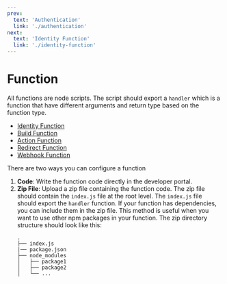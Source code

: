 ```yaml
---
prev:
  text: 'Authentication'
  link: './authentication'
next:
  text: 'Identity Function'
  link: './identity-function'
---
```


# Function

All functions are node scripts. The script should export a `handler` which is a function that have different arguments and return type based on the function type.

* [Identity Function](./identity-function.md)
* [Build Function](./build-function.md)
* [Action Function](./action-function.md)
* [Redirect Function](./redirect-function.md)
* [Webhook Function](./webhook-function.md)

There are two ways you can configure a function
1. **Code**: Write the function code directly in the developer portal.
2. **Zip File**: Upload a zip file containing the function code. The zip file should contain the `index.js` file at the root level. The `index.js` file should export the `handler` function. If your function has dependencies, you can include them in the zip file. This method is useful when you want to use other npm packages in your function. The zip directory structure should look like this:
    ```
    .
    ├── index.js
    |── package.json
    ├── node_modules
    │   ├── package1
    │   ├── package2
    │   └── ...
    ```